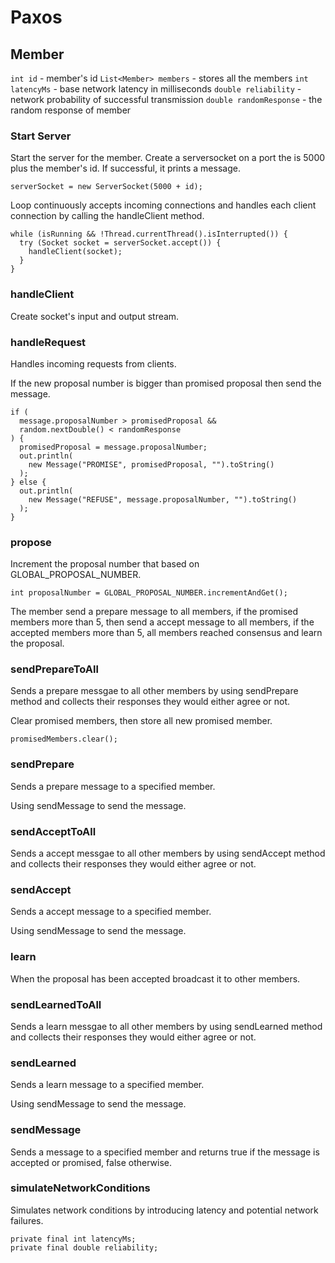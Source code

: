 # Paxos

## Member

`int id` - member's id
`List<Member> members` - stores all the members
`int latencyMs` - base network latency in milliseconds
`double reliability` - network probability of successful transmission
`double randomResponse` - the random response of member

### Start Server

Start the server for the member. Create a serversocket on a port the is 5000 plus the member's id. If successful, it prints a message.

```
serverSocket = new ServerSocket(5000 + id);
```

Loop continuously accepts incoming connections and handles each client connection by calling the handleClient method.

```
while (isRunning && !Thread.currentThread().isInterrupted()) {
  try (Socket socket = serverSocket.accept()) {
    handleClient(socket);
  }
}
```

### handleClient

Create socket's input and output stream.

### handleRequest

Handles incoming requests from clients.

If the new proposal number is bigger than promised proposal then send the message.

```
if (
  message.proposalNumber > promisedProposal &&
  random.nextDouble() < randomResponse
) {
  promisedProposal = message.proposalNumber;
  out.println(
    new Message("PROMISE", promisedProposal, "").toString()
  );
} else {
  out.println(
    new Message("REFUSE", message.proposalNumber, "").toString()
  );
}
```

### propose

Increment the proposal number that based on GLOBAL_PROPOSAL_NUMBER.

```
int proposalNumber = GLOBAL_PROPOSAL_NUMBER.incrementAndGet();
```

The member send a prepare message to all members, if the promised members more than 5, then send a accept message to all members, if the accepted members more than 5, all members reached consensus and learn the proposal.

### sendPrepareToAll

Sends a prepare messgae to all other members by using sendPrepare method and collects their responses they would either agree or not.

Clear promised members, then store all new promised member.

```
promisedMembers.clear();
```

### sendPrepare

Sends a prepare message to a specified member.

Using sendMessage to send the message.

### sendAcceptToAll

Sends a accept messgae to all other members by using sendAccept method and collects their responses they would either agree or not.

### sendAccept

Sends a accept message to a specified member.

Using sendMessage to send the message.

### learn

When the proposal has been accepted broadcast it to other members.

### sendLearnedToAll

Sends a learn messgae to all other members by using sendLearned method and collects their responses they would either agree or not.

### sendLearned

Sends a learn message to a specified member.

Using sendMessage to send the message.

### sendMessage

Sends a message to a specified member and returns true if the message is accepted or promised, false otherwise.

### simulateNetworkConditions

Simulates network conditions by introducing latency and potential network failures.

```
private final int latencyMs;
private final double reliability;
```

